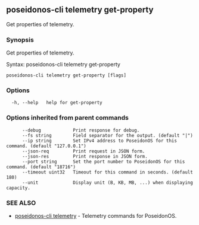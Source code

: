 ## poseidonos-cli telemetry get-property

Get properties of telemetry.

### Synopsis


  Get properties of telemetry.

Syntax:
  poseidonos-cli telemetry get-property
          

```
poseidonos-cli telemetry get-property [flags]
```

### Options

```
  -h, --help   help for get-property
```

### Options inherited from parent commands

```
      --debug            Print response for debug.
      --fs string        Field separator for the output. (default "|")
      --ip string        Set IPv4 address to PoseidonOS for this command. (default "127.0.0.1")
      --json-req         Print request in JSON form.
      --json-res         Print response in JSON form.
      --port string      Set the port number to PoseidonOS for this command. (default "18716")
      --timeout uint32   Timeout for this command in seconds. (default 180)
      --unit             Display unit (B, KB, MB, ...) when displaying capacity.
```

### SEE ALSO

* [poseidonos-cli telemetry](poseidonos-cli_telemetry.md)	 - Telemetry commands for PoseidonOS.

